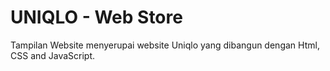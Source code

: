 # UNIQLO - Web Store

Tampilan Website menyerupai website Uniqlo yang dibangun dengan Html, CSS and JavaScript.

